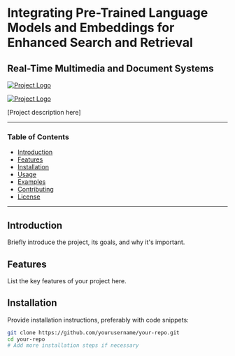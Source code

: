 # Integrating Pre-Trained Language Models and Embeddings for Enhanced Search and Retrieval
## Real-Time Multimedia and Document Systems

[![Project Logo](<img width="963" alt="hf-logo-with-title" src="https://github.com/kaoutar-lakdim/LM-Enhanced-Search/assets/127676452/d7de3149-61f2-45f7-b944-7ad927d216cd">
)](https://huggingface.co)

[![Project Logo](https://github.com/kaoutar-lakdim/LM-Enhanced-Search/raw/main/assets/127676452/f869c5cc-89d3-4c0c-af7d-7ed652d398ca.png)](https://huggingface.co)


[Project description here]


---

### Table of Contents
- [Introduction](#introduction)
- [Features](#features)
- [Installation](#installation)
- [Usage](#usage)
- [Examples](#examples)
- [Contributing](#contributing)
- [License](#license)

---

## Introduction

Briefly introduce the project, its goals, and why it's important.

## Features

List the key features of your project here.

## Installation

Provide installation instructions, preferably with code snippets:

```bash
git clone https://github.com/yourusername/your-repo.git
cd your-repo
# Add more installation steps if necessary

